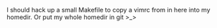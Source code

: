 I should hack up a small Makefile to copy a vimrc from in here into my
homedir. Or put my whole homedir in git >_>
